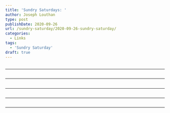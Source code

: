 ```yaml
---
title: 'Sundry Saturdays: '
author: Joseph Louthan
type: post
publishDate: 2020-09-26
url: /sundry-saturday/2020-09-26-sundry-saturday/
categories:
  - Links
tags:
  - 'Sundry Saturday'
draft: true
---
```


##


------

##


------

##


------

##


------

##


------

